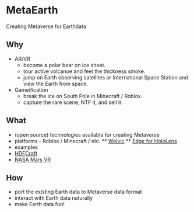 # MetaEarth

Creating Metaverse for Earthdata

## Why
* AR/VR 
  * become a polar bear on ice sheet.
  * tour active volcanoe and feel the thickness smoke.
  * jump on Earth observing satellites or International Space Station and view the Earth from space.
* Gameification
  * break the ice on South Pole in Minecraft / Roblox.
  * capture the rare scene, NTF it, and sell it.

## What
* (open source) technologies available for creating Metaverse
* platforms - Roblox / Minecraft / etc.
** [Wolvic](https://wolvic.com/)
** [Edge for HoloLens](https://docs.microsoft.com/en-us/hololens/hololens-new-edge)
* examples
 * [HDFCraft](http://hyoklee.github.io/HDFCRAFT/)
 * [NASA Mars VR](https://accessmars.withgoogle.com/)

## How
* port the existing Earth data to Metaverse data format
* interact with Earth data naturally
* make Earth data fun!
